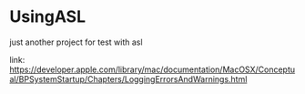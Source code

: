 # UsingASL

just another project for test with asl

link: https://developer.apple.com/library/mac/documentation/MacOSX/Conceptual/BPSystemStartup/Chapters/LoggingErrorsAndWarnings.html
